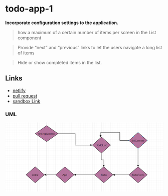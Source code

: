 # todo-app-1

**Incorporate configuration settings to the application.**


> how a maximum of a certain number of items per screen in the List component

> Provide “next” and “previous” links to let the users navigate a long list of items

> Hide or show completed items in the list.


## Links 

- [netlify](https://amazing-poitras-ad216f.netlify.app/)
- [pull request](https://github.com/amroalbarham/todo-app-1/pull/4)
- [sandbox Link](https://codesandbox.io/s/compassionate-forest-ueftv)

### UML

![UML](./lab31.png)

